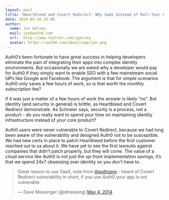 ```yaml
---
layout: post
title: "Heartbleed and Covert Redirect: Why SaaS Instead of Roll-Your-Own "
date: 2014-05-10 15:00
author: 
  name: Jon Gelsey
  mail: jon@auth0.com
  url:  http://www.twitter.com/jgelsey
  avatar: https://auth0.com/about/img/jon.png
---
```

Auth0’s been fortunate to have great success in helping developers eliminate the pain of integrating their apps into complex identity environments.  But occasionally we are asked why a developer would pay for Auth0 if they simply want to enable SSO with a few mainstream social IdPs like Google and Facebook. The argument is that for simple scenarios Auth0 only saves a few hours of work, so is that worth the monthly subscription fee?

If it was just a matter of a few hours of work the answer is likely “no”.  But identity (and security in general) is brittle, as Heartbleed and Covert Redirect demonstrate.  As Schneier says, security is a process, not a product - do you really want to spend your time on maintaining identity infrastructure instead of your core product?

Auth0 users were never vulnerable to Covert Redirect, because we had long been aware of the vulnerability and designed Auth0 not to be susceptible.   We had new certs in place to patch Heartbleed before the first customer reached out to us about it.  We have yet to see the first lawsuits against companies that didn’t patch properly, but they will come.  The value of a cloud service like Auth0 is not just the up-front implementation savings, it’s that we spend 24x7 obsessing over identity so you don’t have to.  

<blockquote class="twitter-tweet" lang="en"><p>Great reason to use SaaS, note from <a href="https://twitter.com/authzero">@authzero</a> - heard of Covert Redirect vulnerability in short, if you use Auth0 your app is not vulnerable</p>&mdash; Dave Messinger (@dmessing) <a href="https://twitter.com/dmessing/statuses/462796740555726848">May 4, 2014</a></blockquote>
<script async src="//platform.twitter.com/widgets.js" charset="utf-8"></script>


